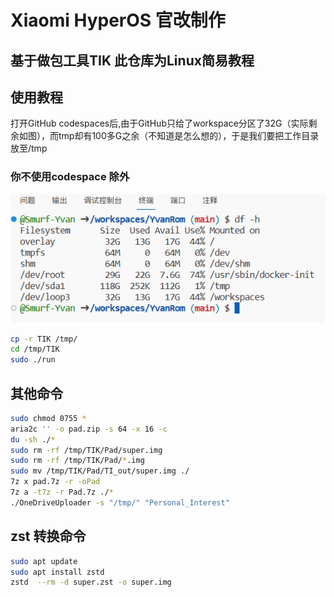 # Xiaomi HyperOS 官改制作
## 基于做包工具TIK 此仓库为Linux简易教程
## 使用教程
打开GitHub codespaces后,由于GitHub只给了workspace分区了32G（实际剩余如图），而tmp却有100多G之余（不知道是怎么想的），于是我们要把工作目录放至/tmp
### 你不使用codespace 除外
![Alt text](Doc/image.png)
   ```bash
   cp -r TIK /tmp/
   cd /tmp/TIK
   sudo ./run
   ```

## 其他命令
   ```bash
   sudo chmod 0755 *
   aria2c '' -o pad.zip -s 64 -x 16 -c
   du -sh ./*
   sudo rm -rf /tmp/TIK/Pad/super.img
   sudo rm -rf /tmp/TIK/Pad/*.img
   sudo mv /tmp/TIK/Pad/TI_out/super.img ./
   7z x pad.7z -r -oPad
   7z a -t7z -r Pad.7z ./*
   ./OneDriveUploader -s "/tmp/" "Personal_Interest"
   ```
## zst 转换命令
   ```bash
   sudo apt update
   sudo apt install zstd
   zstd  --rm -d super.zst -o super.img

   ```